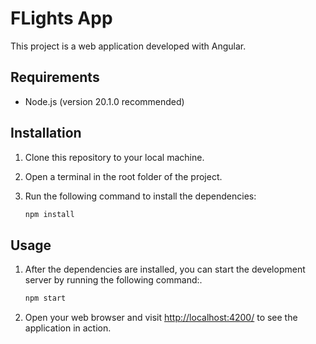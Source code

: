 # FLights App

This project is a web application developed with Angular.

## Requirements

- Node.js (version 20.1.0 recommended)

## Installation

1. Clone this repository to your local machine.

2. Open a terminal in the root folder of the project.

3. Run the following command to install the dependencies:

   ```bash
   npm install

## Usage

1. After the dependencies are installed, you can start the development server by running the following command:.

    ```bash
    npm start

2. Open your web browser and visit <http://localhost:4200/>  to see the application in action.
